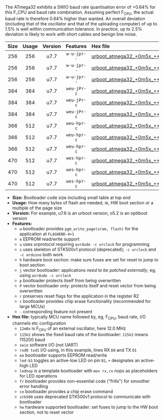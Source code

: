 The ATmega32 exhibits a SWIO baud rate quantisation error of +0.64% for this F_CPU and baud rate combination. Assuming perfect F<sub>CPU</sub>, the actual baud rate is therefore 0.64% higher than wanted. An overall deviation (including that of the oscillator and that of the uploading computer) of up to 1.5% is well within communication tolerance. In practice, up to 2.5% deviation is likely to work with short cables and benign line noise.

|Size|Usage|Version|Features|Hex file|
|:-:|:-:|:-:|:-:|:--|
|256|256|u7.7|`w-u-jpr--`|[urboot_atmega32_+0m5x_+++7k2_swio_rxd0_txd1_led+b0.hex](https://raw.githubusercontent.com/stefanrueger/urboot.hex/main/mcus/atmega32/external_oscillator/fcpu_+0m5x/br_+++7k2/urboot_atmega32_+0m5x_+++7k2_swio_rxd0_txd1_led+b0.hex)|
|256|256|u7.7|`w-u-jpr--`|[urboot_atmega32_+0m5x_+++7k2_swio_rxd0_txd1_led+b7.hex](https://raw.githubusercontent.com/stefanrueger/urboot.hex/main/mcus/atmega32/external_oscillator/fcpu_+0m5x/br_+++7k2/urboot_atmega32_+0m5x_+++7k2_swio_rxd0_txd1_led+b7.hex)|
|256|256|u7.7|`w-u-jpr--`|[urboot_atmega32_+0m5x_+++7k2_swio_rxd0_txd1_lednop.hex](https://raw.githubusercontent.com/stefanrueger/urboot.hex/main/mcus/atmega32/external_oscillator/fcpu_+0m5x/br_+++7k2/urboot_atmega32_+0m5x_+++7k2_swio_rxd0_txd1_lednop.hex)|
|384|384|u7.7|`weu-jPr-c`|[urboot_atmega32_+0m5x_+++7k2_swio_rxd0_txd1_ee_led+b0_fr_ce.hex](https://raw.githubusercontent.com/stefanrueger/urboot.hex/main/mcus/atmega32/external_oscillator/fcpu_+0m5x/br_+++7k2/urboot_atmega32_+0m5x_+++7k2_swio_rxd0_txd1_ee_led+b0_fr_ce.hex)|
|384|384|u7.7|`weu-jPr-c`|[urboot_atmega32_+0m5x_+++7k2_swio_rxd0_txd1_ee_led+b7_fr_ce.hex](https://raw.githubusercontent.com/stefanrueger/urboot.hex/main/mcus/atmega32/external_oscillator/fcpu_+0m5x/br_+++7k2/urboot_atmega32_+0m5x_+++7k2_swio_rxd0_txd1_ee_led+b7_fr_ce.hex)|
|384|384|u7.7|`weu-jPr-c`|[urboot_atmega32_+0m5x_+++7k2_swio_rxd0_txd1_ee_lednop_fr_ce.hex](https://raw.githubusercontent.com/stefanrueger/urboot.hex/main/mcus/atmega32/external_oscillator/fcpu_+0m5x/br_+++7k2/urboot_atmega32_+0m5x_+++7k2_swio_rxd0_txd1_ee_lednop_fr_ce.hex)|
|366|512|u7.7|`weu-hpr-c`|[urboot_atmega32_+0m5x_+++7k2_swio_rxd0_txd1_ee_led+b0_fr_ce_hw.hex](https://raw.githubusercontent.com/stefanrueger/urboot.hex/main/mcus/atmega32/external_oscillator/fcpu_+0m5x/br_+++7k2/urboot_atmega32_+0m5x_+++7k2_swio_rxd0_txd1_ee_led+b0_fr_ce_hw.hex)|
|366|512|u7.7|`weu-hpr-c`|[urboot_atmega32_+0m5x_+++7k2_swio_rxd0_txd1_ee_led+b7_fr_ce_hw.hex](https://raw.githubusercontent.com/stefanrueger/urboot.hex/main/mcus/atmega32/external_oscillator/fcpu_+0m5x/br_+++7k2/urboot_atmega32_+0m5x_+++7k2_swio_rxd0_txd1_ee_led+b7_fr_ce_hw.hex)|
|366|512|u7.7|`weu-hpr-c`|[urboot_atmega32_+0m5x_+++7k2_swio_rxd0_txd1_ee_lednop_fr_ce_hw.hex](https://raw.githubusercontent.com/stefanrueger/urboot.hex/main/mcus/atmega32/external_oscillator/fcpu_+0m5x/br_+++7k2/urboot_atmega32_+0m5x_+++7k2_swio_rxd0_txd1_ee_lednop_fr_ce_hw.hex)|
|470|512|u7.7|`wes-hpr-c`|[urboot_atmega32_+0m5x_+++7k2_swio_rxd0_txd1_ee_led+b0_fr_ce_stk500_hw.hex](https://raw.githubusercontent.com/stefanrueger/urboot.hex/main/mcus/atmega32/external_oscillator/fcpu_+0m5x/br_+++7k2/urboot_atmega32_+0m5x_+++7k2_swio_rxd0_txd1_ee_led+b0_fr_ce_stk500_hw.hex)|
|470|512|u7.7|`wes-hpr-c`|[urboot_atmega32_+0m5x_+++7k2_swio_rxd0_txd1_ee_led+b7_fr_ce_stk500_hw.hex](https://raw.githubusercontent.com/stefanrueger/urboot.hex/main/mcus/atmega32/external_oscillator/fcpu_+0m5x/br_+++7k2/urboot_atmega32_+0m5x_+++7k2_swio_rxd0_txd1_ee_led+b7_fr_ce_stk500_hw.hex)|
|470|512|u7.7|`wes-hpr-c`|[urboot_atmega32_+0m5x_+++7k2_swio_rxd0_txd1_ee_lednop_fr_ce_stk500_hw.hex](https://raw.githubusercontent.com/stefanrueger/urboot.hex/main/mcus/atmega32/external_oscillator/fcpu_+0m5x/br_+++7k2/urboot_atmega32_+0m5x_+++7k2_swio_rxd0_txd1_ee_lednop_fr_ce_stk500_hw.hex)|

- **Size:** Bootloader code size including small table at top end
- **Usage:** How many bytes of flash are needed, ie, HW boot section or a multiple of the page size
- **Version:** For example, u7.6 is an urboot version, o5.2 is an optiboot version
- **Features:**
  + `w` bootloader provides `pgm_write_page(sram, flash)` for the application at `FLASHEND-4+1`
  + `e` EEPROM read/write support
  + `u` uses urprotocol requiring `avrdude -c urclock` for programming
  + `s` uses skeleton of STK500v1 protocol (deprecated); `-c urclock` and `-c arduino` both work
  + `h` hardware boot section: make sure fuses are set for reset to jump to boot section
  + `j` vector bootloader: applications *need to be patched externally*, eg, using `avrdude -c urclock`
  + `p` bootloader protects itself from being overwritten
  + `P` vector bootloader only: protects itself and reset vector from being overwritten
  + `r` preserves reset flags for the application in the register R2
  + `c` bootloader provides chip erase functionality (recommended for large MCUs)
  + `-` corresponding feature not present
- **Hex file:** typically MCU name followed by, eg, F<sub>CPU</sub>, baud rate, I/O channels etc configuration
  + `12m0x` is F<sub>CPU</sub> of an external oscillator, here 12.0 MHz
  + `115k2` shows the fixed baud rate of the bootloader: `115k2` means 115200 baud
  + `swio` software I/O (not UART)
  + `rxd0 txd1` I/O using, in this example, lines RX `D0` and TX `D1`
  + `ee` bootloader supports EEPROM read/write
  + `led-b1` toggles an active-low LED on pin `B1`, `+` designates an active-high LED
  + `lednop` is a template bootloader with `mov rx,rx` nops as placeholders for LED operations
  + `fr` bootloader provides non-essential code ("frills") for smoother error handling
  + `ce` bootloader provides a chip erase command
  + `stk500` uses deprecated STK500v1 protocol to communicate with bootloader
  + `hw` hardware supported bootloader: set fuses to jump to the HW boot section, not to reset vector
